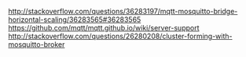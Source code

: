 http://stackoverflow.com/questions/36283197/mqtt-mosquitto-bridge-horizontal-scaling/36283565#36283565
https://github.com/mqtt/mqtt.github.io/wiki/server-support
http://stackoverflow.com/questions/26280208/cluster-forming-with-mosquitto-broker

